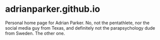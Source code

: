 # adrianparker.github.io
Personal home page for Adrian Parker. 
No, not the pentathlete, nor the social media guy from Texas, and definitely not the parapsychology dude from Sweden. The other one.
